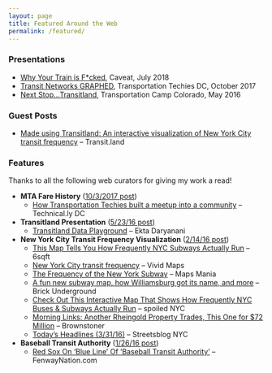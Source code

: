 ```yaml
---
layout: page
title: Featured Around the Web
permalink: /featured/
---
```


### Presentations

- [Why Your Train is F*cked](https://www.eventbrite.com/e/why-your-train-is-fcked-a-lovehate-show-about-the-history-of-the-mta-tickets-47566159664#), Caveat, July 2018
- [Transit Networks GRAPHED](https://tyleragreen.com/blog/2017/10/hello-transportation-techies/), Transportation Techies DC, October 2017
- [Next Stop...Transitland](https://tyleragreen.com/blog/2016/05/next-stop-transitland-a-transportationcamp-colorado-presentation/), Transportation Camp Colorado, May 2016

### Guest Posts

- <a href="https://transit.land/news/2016/04/04/nyc-frequency.html" target="_blank">Made using Transitland: An interactive visualization of New York City transit frequency</a> &#8211; Transit.land

### Features

Thanks to all the following web curators for giving my work a read!

- **MTA Fare History** (<a href="/blog/2017/10/alls-fare-diving-into-mta-fares/">10/3/2017 post</a>) 
   - <a href="https://technical.ly/dc/2017/11/08/transportation-techies-michael-schade/" target="_blank">How Transportation Techies built a meetup into a community</a> &#8211; Technical.ly DC
- **Transitland Presentation** (<a href="/blog/2016/05/next-stop-transitland-a-transportationcamp-colorado-presentation/" target="_blank">5/23/16 post</a>) 
   - <a href="https://www.ektad.com/projects/transitland-data-playground" target="_blank">Transitland Data Playground</a> &#8211; Ekta Daryanani
- **New York City Transit Frequency Visualization** (<a href="/blog/2016/02/new-york-city-transit-frequency-visualization/" target="_blank">2/14/16 post</a>) 
   - <a href="http://www.6sqft.com/this-map-tells-you-how-frequently-nyc-subways-and-buses-run/" target="_blank">This Map Tells You How Frequently NYC Subways Actually Run</a> &#8211; 6sqft
   - <a href="http://www.vividmaps.com/2016/04/new-york-city-transit-frequency.html" target="_blank">New York City transit frequency</a> &#8211; Vivid Maps
   - <a href="http://googlemapsmania.blogspot.com/2016/04/the-frequency-of-new-york-subway.html" target="_blank">The Frequency of the New York Subway</a> &#8211; Maps Mania
   - <a href="http://www.brickunderground.com/streetnoise_4_8_16" target="_blank">A fun new subway map, how Williamsburg got its name, and more</a> &#8211; Brick Underground
   - <a href="http://spoilednyc.com/map-buses-subway-frequently-run-new-york/" target="_blank">Check Out This Interactive Map That Shows How Frequently NYC Buses & Subways Actually Run</a> &#8211; spoiled NYC
   - <a href="http://www.brownstoner.com/brooklyn-life/morning-links-another-rheingold-property-trades-one-72-million/" target="_blank">Morning Links: Another Rheingold Property Trades, This One for $72 Million</a> &#8211; Brownstoner
   - <a href="http://www.streetsblog.org/2016/03/31/todays-headlines-2350/" target="_blank">Today&#8217;s Headlines (3/31/16)</a> &#8211; Streetsblog NYC
- **Baseball Transit Authority** ([1/26/16 post](/blog/2016/01/baseball-transit-authority-well-wave-you-home/)) 
   - <a href="http://www.fenwaynation.com/2016/01/red-sox-on-blue-line-of-baseball.html" target="_blank">Red Sox On &#8216;Blue Line&#8217; Of &#8216;Baseball Transit Authority&#8217;</a> &#8211; FenwayNation.com
